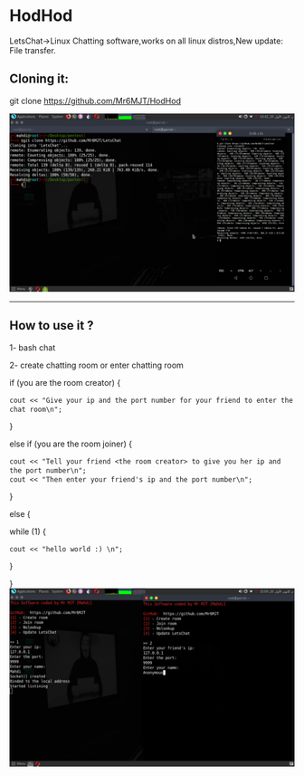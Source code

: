 # HodHod
LetsChat->Linux Chatting software,works on all linux distros,New update: File transfer.


Cloning it:
-------------

git clone https://github.com/Mr6MJT/HodHod

<img src="clone.png">
          



-------------
How to use it ?
--------------

1- bash chat

2- create chatting room or enter chatting room


if (you are the room creator) {

    cout << "Give your ip and the port number for your friend to enter the chat room\n";

}

else if (you are the room joiner) {

    cout << "Tell your friend <the room creator> to give you her ip and the port number\n";
    cout << "Then enter your friend's ip and the port number\n";

}

else {

  while (1) {
  
    
    cout << "hello world :) \n";
   
   }

}
<img src="cn.png">


 


